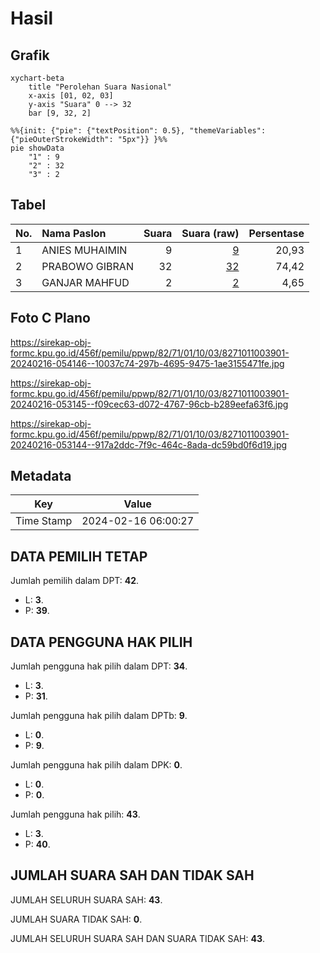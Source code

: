 # Hasil

## Grafik

```mermaid
xychart-beta
    title "Perolehan Suara Nasional"
    x-axis [01, 02, 03]
    y-axis "Suara" 0 --> 32
    bar [9, 32, 2]
```

```mermaid
%%{init: {"pie": {"textPosition": 0.5}, "themeVariables": {"pieOuterStrokeWidth": "5px"}} }%%
pie showData
    "1" : 9
    "2" : 32
    "3" : 2
```

## Tabel

| No. | Nama Paslon    | Suara | Suara (raw) | Persentase |
|:--- |:-------------- | -----:| -----------:| ----------:|
| 1   | ANIES MUHAIMIN | 9     | [9][p-1]    | 20,93      |
| 2   | PRABOWO GIBRAN | 32    | [32][p-2]   | 74,42      |
| 3   | GANJAR MAHFUD  | 2     | [2][p-3]    | 4,65       |


[p-1]: https://github.com/gigit-pemilu/pemilu-2024/blob/main/pilpres/hitung-suara/sub/82-maluku-utara/sub/71-kota-ternate/sub/01-pulau-ternate/sub/1003-kastela/sub/901-tps/sub/paslon-1.txt
[p-2]: https://github.com/gigit-pemilu/pemilu-2024/blob/main/pilpres/hitung-suara/sub/82-maluku-utara/sub/71-kota-ternate/sub/01-pulau-ternate/sub/1003-kastela/sub/901-tps/sub/paslon-2.txt
[p-3]: https://github.com/gigit-pemilu/pemilu-2024/blob/main/pilpres/hitung-suara/sub/82-maluku-utara/sub/71-kota-ternate/sub/01-pulau-ternate/sub/1003-kastela/sub/901-tps/sub/paslon-3.txt

## Foto C Plano

https://sirekap-obj-formc.kpu.go.id/456f/pemilu/ppwp/82/71/01/10/03/8271011003901-20240216-054146--10037c74-297b-4695-9475-1ae3155471fe.jpg

https://sirekap-obj-formc.kpu.go.id/456f/pemilu/ppwp/82/71/01/10/03/8271011003901-20240216-053145--f09cec63-d072-4767-96cb-b289eefa63f6.jpg

https://sirekap-obj-formc.kpu.go.id/456f/pemilu/ppwp/82/71/01/10/03/8271011003901-20240216-053144--917a2ddc-7f9c-464c-8ada-dc59bd0f6d19.jpg


## Metadata

| Key        | Value               |
| ---------- | ------------------- |
| Time Stamp | 2024-02-16 06:00:27 |


## DATA PEMILIH TETAP

Jumlah pemilih dalam DPT: **42**.
 * L: **3**.
 * P: **39**.

## DATA PENGGUNA HAK PILIH

Jumlah pengguna hak pilih dalam DPT: **34**.
 * L: **3**.
 * P: **31**.

Jumlah pengguna hak pilih dalam DPTb: **9**.
 * L: **0**.
 * P: **9**.

Jumlah pengguna hak pilih dalam DPK: **0**.
 * L: **0**.
 * P: **0**.

Jumlah pengguna hak pilih: **43**.
 * L: **3**.
 * P: **40**.

## JUMLAH SUARA SAH DAN TIDAK SAH

JUMLAH SELURUH SUARA SAH: **43**.

JUMLAH SUARA TIDAK SAH: **0**.

JUMLAH SELURUH SUARA SAH DAN SUARA TIDAK SAH: **43**.



